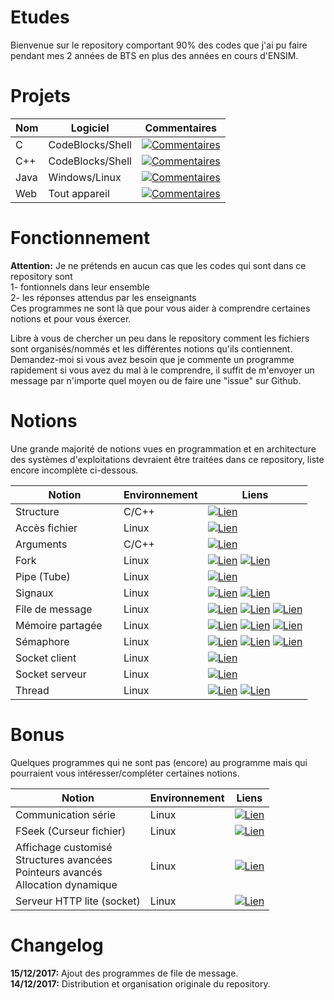 # Etudes

Bienvenue sur le repository comportant 90% des codes que j'ai pu faire pendant mes 2 années de BTS en plus des années en cours d'ENSIM.

# Projets

| Nom                   | Logiciel         | Commentaires  |
| ----------------------|------------------|---------------|
| C                     | CodeBlocks/Shell | [![Commentaires](https://img.shields.io/badge/commentaire-0%25-b70b0b.svg)](https://github.com/TanguyHerbron/Etudes/tree/master/BTS/C)
| C++                   | CodeBlocks/Shell | [![Commentaires](https://img.shields.io/badge/commentaire-0%25-b70b0b.svg)](https://github.com/TanguyHerbron/Etudes/tree/master/BTS/C%2B%2B)
| Java                  |  Windows/Linux   | [![Commentaires](https://img.shields.io/badge/commentaire-0%25-b70b0b.svg)](https://github.com/TanguyHerbron/Etudes/tree/master/BTS/Java)
| Web                   |  Tout appareil   | [![Commentaires](https://img.shields.io/badge/commentaire-0%25-b70b0b.svg)](https://github.com/TanguyHerbron/Etudes/tree/master/BTS/Web)


# Fonctionnement

**Attention:** Je ne prétends en aucun cas que les codes qui sont dans ce repository sont</br>
  1- fontionnels dans leur ensemble</br>
  2- les réponses attendus par les enseignants</br>
Ces programmes ne sont là que pour vous aider à comprendre certaines notions et pour vous éxercer.

Libre à vous de chercher un peu dans le repository comment les fichiers sont organisés/nommés et les différentes notions qu'ils contiennent. Demandez-moi si vous avez besoin que je commente un programme rapidement si vous avez du mal à le comprendre, il suffit de m'envoyer un message par n'importe quel moyen ou de faire une "issue" sur Github.


# Notions

Une grande majorité de notions vues en programmation et en architecture des systèmes d'exploitations devraient être traitées dans ce repository, liste encore incomplète ci-dessous.

| Notion                   | Environnement    | Liens         |
| -------------------------|------------------|---------------|
| Structure                |  C/C++           | [![Lien](https://img.shields.io/badge/Lien-%3E-d5d5d5.svg)](https://github.com/TanguyHerbron/Etudes/tree/master/BTS/C/Premiere%20annee/structure)
| Accès fichier            |  Linux           | [![Lien](https://img.shields.io/badge/Lien-%3E-d5d5d5.svg)](https://github.com/TanguyHerbron/Etudes/tree/master/BTS/C/Premiere%20annee/accesFichier)
| Arguments                |  C/C++           | [![Lien](https://img.shields.io/badge/Lien-%3E-d5d5d5.svg)](https://github.com/TanguyHerbron/Etudes/blob/master/BTS/C/Premiere%20annee/argument1.c)
| Fork                     |  Linux           | [![Lien](https://img.shields.io/badge/Lien-%3E-d5d5d5.svg)](https://github.com/TanguyHerbron/Etudes/blob/master/BTS/C/Deuxieme%20annee/bonhommeFork.c) [![Lien](https://img.shields.io/badge/Lien-%3E-d5d5d5.svg)](https://github.com/TanguyHerbron/Etudes/blob/master/BTS/C/Deuxieme%20annee/testFork2.c)
| Pipe (Tube)              | Linux            | [![Lien](https://img.shields.io/badge/Lien-%3E-d5d5d5.svg)](https://github.com/TanguyHerbron/Etudes/blob/master/BTS/C/Deuxieme%20annee/popen.c)
| Signaux                  |  Linux           | [![Lien](https://img.shields.io/badge/Lien-%3E-d5d5d5.svg)](https://github.com/TanguyHerbron/Etudes/blob/master/BTS/C/Deuxieme%20annee/signauxQ1.c) [![Lien](https://img.shields.io/badge/Lien-%3E-d5d5d5.svg)](https://github.com/TanguyHerbron/Etudes/blob/master/BTS/C/Deuxieme%20annee/signauxQ2.c)
| File de message          |  Linux           | [![Lien](https://img.shields.io/badge/Lien-%3E-d5d5d5.svg)](https://github.com/TanguyHerbron/Etudes/tree/master/BTS/C/Deuxieme%20annee/fileMessageP1) [![Lien](https://img.shields.io/badge/Lien-%3E-d5d5d5.svg)](https://github.com/TanguyHerbron/Etudes/tree/master/BTS/C/Deuxieme%20annee/fileMessageP2) [![Lien](https://img.shields.io/badge/Lien-%3E-d5d5d5.svg)](https://github.com/TanguyHerbron/Etudes/tree/master/BTS/C/Deuxieme%20annee/fileMessageP3)
| Mémoire partagée         |  Linux           | [![Lien](https://img.shields.io/badge/Lien-%3E-d5d5d5.svg)](https://github.com/TanguyHerbron/Etudes/blob/master/BTS/C/Deuxieme%20annee/memShareP1.c) [![Lien](https://img.shields.io/badge/Lien-%3E-d5d5d5.svg)](https://github.com/TanguyHerbron/Etudes/blob/master/BTS/C/Deuxieme%20annee/memShareP2.c) [![Lien](https://img.shields.io/badge/Lien-%3E-d5d5d5.svg)](https://github.com/TanguyHerbron/Etudes/blob/master/BTS/C/Deuxieme%20annee/memShareP3.c)
| Sémaphore                |  Linux           | [![Lien](https://img.shields.io/badge/Lien-%3E-d5d5d5.svg)](https://github.com/TanguyHerbron/Etudes/tree/master/BTS/C/Deuxieme%20annee/semaphoreP1) [![Lien](https://img.shields.io/badge/Lien-%3E-d5d5d5.svg)](https://github.com/TanguyHerbron/Etudes/tree/master/BTS/C/Deuxieme%20annee/semaphoreP2) [![Lien](https://img.shields.io/badge/Lien-%3E-d5d5d5.svg)](https://github.com/TanguyHerbron/Etudes/tree/master/BTS/C/Deuxieme%20annee/semaphoreP3)
| Socket client            |  Linux           | [![Lien](https://img.shields.io/badge/Lien-%3E-d5d5d5.svg)](https://github.com/TanguyHerbron/Etudes/tree/master/BTS/C/Deuxieme%20annee/socketClient)
| Socket serveur           |  Linux           | [![Lien](https://img.shields.io/badge/Lien-%3E-d5d5d5.svg)](https://github.com/TanguyHerbron/Etudes/tree/master/BTS/C/Deuxieme%20annee/serverSocket)
| Thread                   |  Linux           | [![Lien](https://img.shields.io/badge/Lien-%3E-d5d5d5.svg)](https://github.com/TanguyHerbron/Etudes/tree/master/BTS/C/Deuxieme%20annee/threadTDQ2) [![Lien](https://img.shields.io/badge/Lien-%3E-d5d5d5.svg)](https://github.com/TanguyHerbron/Etudes/tree/master/BTS/C/Deuxieme%20annee/threadTDQ3)



# Bonus

Quelques programmes qui ne sont pas (encore) au programme mais qui pourraient vous intéresser/compléter certaines notions.

| Notion                   | Environnement    | Liens         |
| -------------------------|------------------|---------------|
| Communication série      |  Linux           | [![Lien](https://img.shields.io/badge/Lien-%3E-d5d5d5.svg)](https://github.com/TanguyHerbron/Etudes/blob/master/BTS/C/Premiere%20annee/serialConnection.c)
| FSeek (Curseur fichier)          |  Linux           | [![Lien](https://img.shields.io/badge/Lien-%3E-d5d5d5.svg)](https://github.com/TanguyHerbron/Etudes/blob/master/BTS/C/Premiere%20annee/utilisationFseek.c)
| Affichage customisé <br> Structures avancées <br> Pointeurs avancés <br> Allocation dynamique     |  Linux           | [![Lien](https://img.shields.io/badge/Lien-%3E-d5d5d5.svg)](https://github.com/TanguyHerbron/Etudes/tree/master/BTS/C/Premiere%20annee/structureComplexeSportif)
| Serveur HTTP lite (socket)     |  Linux           | [![Lien](https://img.shields.io/badge/Lien-%3E-d5d5d5.svg)](https://github.com/TanguyHerbron/Etudes/blob/master/BTS/C/Deuxieme%20annee/serveurHTTP.c)


# Changelog

**15/12/2017:** Ajout des programmes de file de message. <br>
**14/12/2017:** Distribution et organisation originale du repository. 

<!-- TOOLBOX 
0%-25% > Rouge https://img.shields.io/badge/commentaire-0%25-b70b0b.svg
25%-50% > Orange https://img.shields.io/badge/commentaire-25%25-f29e02.svg
50%-75% > Vert clair https://img.shields.io/badge/commentaire-50%25-c1f101.svg
75%-100% > Vert fluo https://img.shields.io/badge/commentaire-50%25-4cf000.svg

Génération des badges : https://shields.io/

-->

